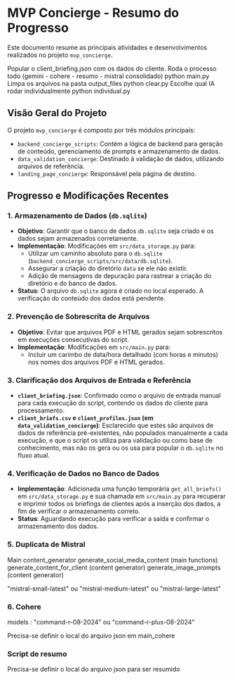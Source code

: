 # MVP Concierge - Resumo do Progresso

Este documento resume as principais atividades e desenvolvimentos realizados no projeto `mvp_concierge`.

Popular o client_briefing.json com os dados do cliente.
Roda o processo todo (gemini - cohere - resumo - mistral consolidado)
python main.py
Limpa os arquivos na pasta output_files
python clear.py
Escolhe qual IA rodar individualmente
python individual.py

## Visão Geral do Projeto

O projeto `mvp_concierge` é composto por três módulos principais:

- `backend_concierge_scripts`: Contém a lógica de backend para geração de conteúdo, gerenciamento de prompts e armazenamento de dados.
- `data_validation_concierge`: Destinado à validação de dados, utilizando arquivos de referência.
- `landing_page_concierge`: Responsável pela página de destino.

## Progresso e Modificações Recentes

### 1. Armazenamento de Dados (`db.sqlite`)

- **Objetivo**: Garantir que o banco de dados `db.sqlite` seja criado e os dados sejam armazenados corretamente.
- **Implementação**: Modificações em `src/data_storage.py` para:
  - Utilizar um caminho absoluto para o `db.sqlite` (`backend_concierge_scripts/src/data/db.sqlite`).
  - Assegurar a criação do diretório `data` se ele não existir.
  - Adição de mensagens de depuração para rastrear a criação do diretório e do banco de dados.
- **Status**: O arquivo `db.sqlite` agora é criado no local esperado. A verificação do conteúdo dos dados está pendente.

### 2. Prevenção de Sobrescrita de Arquivos

- **Objetivo**: Evitar que arquivos PDF e HTML gerados sejam sobrescritos em execuções consecutivas do script.
- **Implementação**: Modificações em `src/main.py` para:
  - Incluir um carimbo de data/hora detalhado (com horas e minutos) nos nomes dos arquivos PDF e HTML gerados.

### 3. Clarificação dos Arquivos de Entrada e Referência

- **`client_briefing.json`**: Confirmado como o arquivo de entrada manual para cada execução do script, contendo os dados do cliente para processamento.
- **`client_briefs.csv` e `client_profiles.json` (em `data_validation_concierge`)**: Esclarecido que estes são arquivos de dados de referência pré-existentes, não populados manualmente a cada execução, e que o script os utiliza para validação ou como base de conhecimento, mas não os gera ou os usa para popular o `db.sqlite` no fluxo atual.

### 4. Verificação de Dados no Banco de Dados

- **Implementação**: Adicionada uma função temporária `get_all_briefs()` em `src/data_storage.py` e sua chamada em `src/main.py` para recuperar e imprimir todos os briefings de clientes após a inserção dos dados, a fim de verificar o armazenamento correto.
- **Status**: Aguardando execução para verificar a saída e confirmar o armazenamento dos dados.

### 5. Duplicata de Mistral

Main
content_generator
generate_social_media_content (main functions)
generate_content_for_client (content generator)
generate_image_prompts (content generator)

"mistral-small-latest" ou "mistral-medium-latest" ou "mistral-large-latest"

### 6. Cohere

models : "command-r-08-2024" ou "command-r-plus-08-2024"

Precisa-se definir o local do arquivo json em main_cohere

### Script de resumo

Precisa-se definir o local do arquivo json para ser resumido
